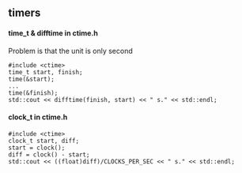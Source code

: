 ## timers

#### time_t & difftime in ctime.h
Problem is that the unit is only second
```
#include <ctime>
time_t start, finish;
time(&start);
...
time(&finish);
std::cout << difftime(finish, start) << " s." << std::endl;
```
#### clock_t in ctime.h

```
#include <ctime>
clock_t start, diff;
start = clock();
diff = clock() - start;
std::cout << ((float)diff)/CLOCKS_PER_SEC << " s." << std::endl;
```
